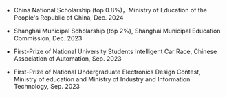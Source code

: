 - China National Scholarship (top 0.8%)，Ministry of Education of the People's Republic of China, Dec. 2024

- Shanghai Municipal Scholarship (top 2%), Shanghai Municipal Education Commission, Dec. 2023

- First-Prize of National University Students Intelligent Car Race, Chinese Association of Automation, Sep. 2023

- First-Prize of National Undergraduate Electronics Design Contest, Ministry of education and Ministry of Industry and Information Technology, Sep. 2023